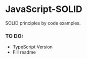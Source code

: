 # JavaScript-SOLID

SOLID principles by code examples.

### TO DO:
  - TypeScript Version
  - Fill readme
